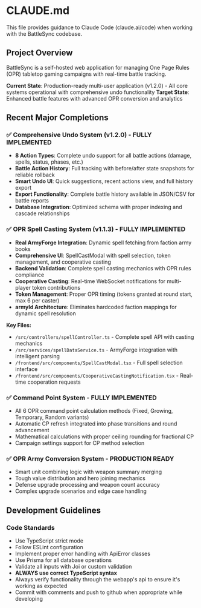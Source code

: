 # CLAUDE.md

This file provides guidance to Claude Code (claude.ai/code) when working with the BattleSync codebase.

## Project Overview

BattleSync is a self-hosted web application for managing One Page Rules (OPR) tabletop gaming campaigns with real-time battle tracking. 

**Current State**: Production-ready multi-user application (v1.2.0) - All core systems operational with comprehensive undo functionality
**Target State**: Enhanced battle features with advanced OPR conversion and analytics

## Recent Major Completions

### ✅ **Comprehensive Undo System (v1.2.0)** - FULLY IMPLEMENTED
- **8 Action Types**: Complete undo support for all battle actions (damage, spells, status, phases, etc.)
- **Battle Action History**: Full tracking with before/after state snapshots for reliable rollback
- **Smart Undo UI**: Quick suggestions, recent actions view, and full history export
- **Export Functionality**: Complete battle history available in JSON/CSV for battle reports
- **Database Integration**: Optimized schema with proper indexing and cascade relationships

### ✅ **OPR Spell Casting System (v1.1.3)** - FULLY IMPLEMENTED
- **Real ArmyForge Integration**: Dynamic spell fetching from faction army books
- **Comprehensive UI**: SpellCastModal with spell selection, token management, and cooperative casting
- **Backend Validation**: Complete spell casting mechanics with OPR rules compliance
- **Cooperative Casting**: Real-time WebSocket notifications for multi-player token contributions
- **Token Management**: Proper OPR timing (tokens granted at round start, max 6 per caster)
- **armyId Architecture**: Eliminates hardcoded faction mappings for dynamic spell resolution

**Key Files:**
- `/src/controllers/spellController.ts` - Complete spell API with casting mechanics
- `/src/services/spellDataService.ts` - ArmyForge integration with intelligent parsing
- `/frontend/src/components/SpellCastModal.tsx` - Full spell selection interface
- `/frontend/src/components/CooperativeCastingNotification.tsx` - Real-time cooperation requests

### ✅ **Command Point System** - FULLY IMPLEMENTED
- All 6 OPR command point calculation methods (Fixed, Growing, Temporary, Random variants)
- Automatic CP refresh integrated into phase transitions and round advancement
- Mathematical calculations with proper ceiling rounding for fractional CP
- Campaign settings support for CP method selection

### ✅ **OPR Army Conversion System** - PRODUCTION READY
- Smart unit combining logic with weapon summary merging
- Tough value distribution and hero joining mechanics
- Defense upgrade processing and weapon count accuracy
- Complex upgrade scenarios and edge case handling

## Development Guidelines

### Code Standards
- Use TypeScript strict mode
- Follow ESLint configuration
- Implement proper error handling with ApiError classes
- Use Prisma for all database operations
- Validate all inputs with Joi or custom validation
- **ALWAYS use correct TypeScript syntax**
- Always verify functionality through the webapp's api to ensure it's working as expected
- Commit with comments and push to github when appropriate while developing